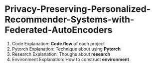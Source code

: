 # Privacy-Preserving-Personalized-Recommender-Systems-with-Federated-AutoEncoders

1. Code Explanation: **Code flow** of each project
2. Pytorch Explanation: Technique about using **Pytorch**
3. Research Explanation: Thoughs about **research**
4. Environment Explanation: How to construct **environment** 